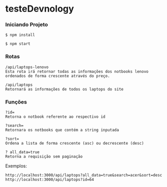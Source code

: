 # testeDevnology

### Iniciando Projeto


    $ npm install

    $ npm start

### Rotas

    /api/laptops-lenovo
    Esta rota irá retornar todas as informações dos notbooks lenovo ordenados de forma crescente através do preço.
    
    /api/laptops 
    Retornará as informações de todos os laptops do site

### Funções
    
    ?id=
    Retorna o notbook referente ao respectivo id

    ?search=
    Retornara os notbooks que contém a string inputada

    ?sort=
    Ordena a lista de forma crescente (asc) ou decrescente (desc)

    ? all_data=true
    Retorna a requisição sem paginação
    
Exemplos:
    
    http://localhost:3000/api/laptops?all_data=true&search=acer&sort=desc
    http://localhost:3000/api/laptops?id=64
    
